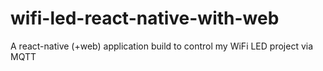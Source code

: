 # wifi-led-react-native-with-web
A react-native (+web) application build to control my WiFi LED project via MQTT
